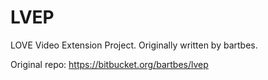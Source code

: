 LVEP
====

LOVE Video Extension Project. Originally written by bartbes.

Original repo: https://bitbucket.org/bartbes/lvep
